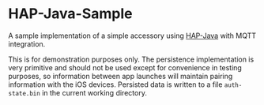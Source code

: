 HAP-Java-Sample
=========
A sample implementation of a simple accessory using [HAP-Java](https://github.com/beowulfe/HAP-Java) with MQTT integration.

This is for demonstration purposes only. The persistence implementation is very primitive and should not be used except
for convenience in testing purposes, so information between app launches will maintain pairing information with the iOS
devices. Persisted data is written to a file `auth-state.bin` in the current working directory.
